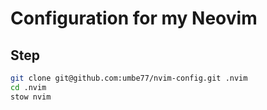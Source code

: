 # Configuration for my Neovim

## Step
```sh 
git clone git@github.com:umbe77/nvim-config.git .nvim
cd .nvim
stow nvim
```
